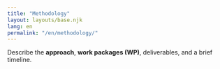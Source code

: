 ```yaml
---
title: "Methodology"
layout: layouts/base.njk
lang: en
permalink: "/en/methodology/"
---
```

Describe the **approach**, **work packages (WP)**, deliverables, and a brief timeline.
